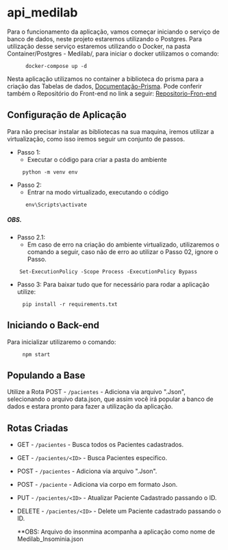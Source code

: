 # api_medilab
Para o funcionamento da aplicação, vamos começar iniciando o serviço de banco de dados, neste projeto estaremos utilizando o Postgres. Para utilização desse serviço estaremos utilizando o Docker, na pasta Container/Postgres - Medilab/, para iniciar o docker utilizamos o comando:  
```
      docker-compose up -d 
```

Nesta aplicação utilizamos no container a biblioteca do prisma para a criação das Tabelas de dados, [Documentação-Prisma](https://www.prisma.io/docs/getting-started/quickstart).
Pode conferir também o Repositório do Front-end no link a seguir: [Repositorio-Fron-end](https://github.com/schandon/medilab_av) 


## Configuração de Aplicação
Para não precisar instalar as bibliotecas na sua maquina, iremos utilizar a virtualização, como isso iremos seguir um conjunto de passos.
  * Passo 1:
    * Executar o código para criar a pasta do ambiente
 ```
      python -m venv env
```
  * Passo 2:
    * Entrar na modo virtualizado, executando o código
```
      env\Scripts\activate
```
##### OBS.
  * Passo 2.1:
    * Em caso de erro na criação do ambiente virtualizado, utilizaremos o comando a seguir, caso não de erro ao utilizar o Passo 02, ignore o Passo. 
```
    Set-ExecutionPolicy -Scope Process -ExecutionPolicy Bypass
``` 

* Passo 3:
  Para baixar tudo que for necessário para rodar a aplicação utilize: 
 ```
      pip install -r requirements.txt 
```

## Iniciando o Back-end
Para inicializar utilizaremo o comando:
 ```
      npm start
```

## Populando a Base
Utilize a Rota POST - `/pacientes` - Adiciona via arquivo ".Json", selecionando o arquivo data.json, que assim você irá popular a banco de dados e estara pronto para fazer a utilização da aplicação.

## Rotas Criadas
* GET - `/pacientes` - Busca todos os Pacientes cadastrados.
* GET - `/pacientes/<ID>` - Busca Pacientes especifico.
* POST - `/pacientes` - Adiciona via arquivo ".Json".
* POST - `/paciente` - Adiciona via corpo em formato Json.
* PUT - `/pacientes/<ID>` - Atualizar Paciente Cadastrado passando o ID.
* DELETE - `/pacientes/<ID>` - Delete um Paciente cadastrado passando o ID.

  **OBS: Arquivo do insonmina acompanha a aplicação como nome de Medilab_Insominia.json
